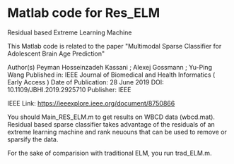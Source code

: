 # Matlab code for Res_ELM
Residual based Extreme Learning Machine

This Matlab code is related to the paper "Multimodal Sparse Classifier for Adolescent Brain Age Prediction"

Author(s)
Peyman Hosseinzadeh Kassani ; Alexej Gossmann ; Yu-Ping Wang
Published in: IEEE Journal of Biomedical and Health Informatics ( Early Access )
Date of Publication: 28 June 2019 
DOI: 10.1109/JBHI.2019.2925710
Publisher: IEEE

IEEE Link:
https://ieeexplore.ieee.org/document/8750866


You should Main_RES_ELM.m to get results on WBCD data (wbcd.mat). Residual based sparse classifier takes advantage of the residuals of an extreme learning machine and rank neuouns that can be used to remove or sparsify the data. 

For the sake of comparision with traditional ELM, you run trad_ELM.m. 
